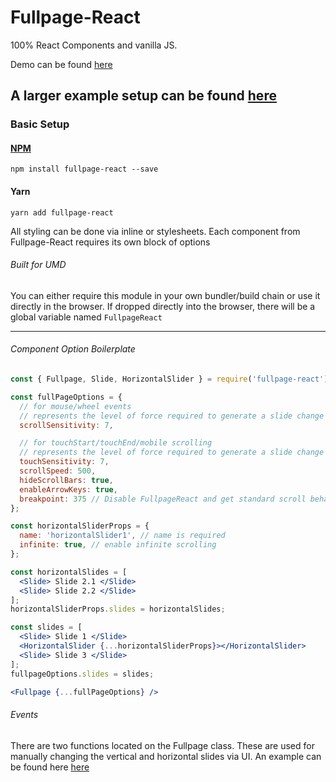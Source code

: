 # Fullpage-React

100% React Components and vanilla JS.

Demo can be found [here](https://cmswalker.github.io/fullpage-react/)

A larger example setup can be found [here](https://github.com/cmswalker/fullpage-react/blob/master/examples/fullpageReactExample.js)
---

### Basic Setup

#### [NPM](https://www.npmjs.com/package/fullpage-react)

```
npm install fullpage-react --save

```

#### Yarn
```
yarn add fullpage-react
```

All styling can be done via inline or stylesheets.
Each component from Fullpage-React requires its own block of options

###### Built for UMD
You can either require this module in your own bundler/build chain or use it directly in the browser. If dropped directly into the browser, there will be a global variable named `FullpageReact`

---

###### Component Option Boilerplate

```jsx
const { Fullpage, Slide, HorizontalSlider } = require('fullpage-react');

const fullPageOptions = {
  // for mouse/wheel events
  // represents the level of force required to generate a slide change on non-mobile, 10 is default
  scrollSensitivity: 7,

  // for touchStart/touchEnd/mobile scrolling
  // represents the level of force required to generate a slide change on mobile, 10 is default
  touchSensitivity: 7,
  scrollSpeed: 500,  
  hideScrollBars: true,
  enableArrowKeys: true,
  breakpoint: 375 // Disable FullpageReact and get standard scroll behavior back when this breakpoint (or below) is reached
};

const horizontalSliderProps = {
  name: 'horizontalSlider1', // name is required  
  infinite: true, // enable infinite scrolling  
};

const horizontalSlides = [
  <Slide> Slide 2.1 </Slide>
  <Slide> Slide 2.2 </Slide>
];
horizontalSliderProps.slides = horizontalSlides;

const slides = [
  <Slide> Slide 1 </Slide>
  <HorizontalSlider {...horizontalSliderProps}></HorizontalSlider>
  <Slide> Slide 3 </Slide>
];
fullpageOptions.slides = slides;

<Fullpage {...fullPageOptions} />

```

###### Events

There are two functions located on the Fullpage class. These are used for manually changing the vertical and horizontal slides via UI.
An example can be found here [here](https://github.com/cmswalker/fullpage-react/blob/master/examples/fullpageReactExample.js)
